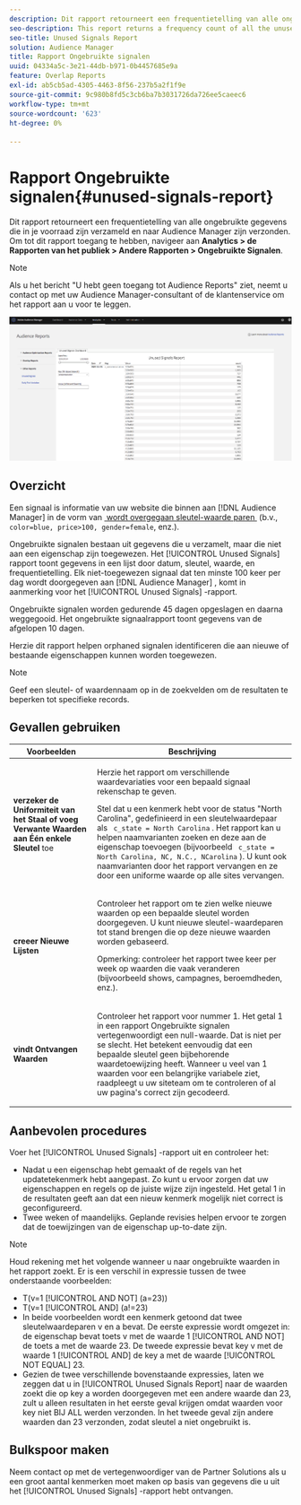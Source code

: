 ```yaml
---
description: Dit rapport retourneert een frequentietelling van alle ongebruikte gegevens die in je voorraad zijn verzameld en naar Audience Manager zijn verzonden.
seo-description: This report returns a frequency count of all the unused information collected on your inventory and sent to Audience Manager.
seo-title: Unused Signals Report
solution: Audience Manager
title: Rapport Ongebruikte signalen
uuid: 04334a5c-3e21-44db-b971-0b4457685e9a
feature: Overlap Reports
exl-id: ab5cb5ad-4305-4463-8f56-237b5a2f1f9e
source-git-commit: 9c980b8fd5c3cb6ba7b3031726da726ee5caeec6
workflow-type: tm+mt
source-wordcount: '623'
ht-degree: 0%

---
```


# Rapport Ongebruikte signalen{#unused-signals-report}

Dit rapport retourneert een frequentietelling van alle ongebruikte gegevens die in je voorraad zijn verzameld en naar Audience Manager zijn verzonden. Om tot dit rapport toegang te hebben, navigeer aan **Analytics > de Rapporten van het publiek > Andere Rapporten > Ongebruikte Signalen**.

>[!NOTE]
>
>Als u het bericht &quot;U hebt geen toegang tot Audience Reports&quot; ziet, neemt u contact op met uw Audience Manager-consultant of de klantenservice om het rapport aan u voor te leggen.

![&#x200B; Schermafbeelding van het Ongebruikte Rapport van Signalen &#x200B;](/help/using/reporting/dynamic-reports/assets/unused-signals.png)

## Overzicht

Een signaal is informatie van uw website die binnen aan [!DNL Audience Manager] in de vorm van [&#x200B; wordt overgegaan sleutel-waarde paren &#x200B;](../../reference/key-value-pairs-explained.md) (b.v., `color=blue, price>100, gender=female`, enz.).

Ongebruikte signalen bestaan uit gegevens die u verzamelt, maar die niet aan een eigenschap zijn toegewezen. Het [!UICONTROL Unused Signals] rapport toont gegevens in een lijst door datum, sleutel, waarde, en frequentietelling. Elk niet-toegewezen signaal dat ten minste 100 keer per dag wordt doorgegeven aan [!DNL Audience Manager] , komt in aanmerking voor het [!UICONTROL Unused Signals] -rapport.

Ongebruikte signalen worden gedurende 45 dagen opgeslagen en daarna weggegooid. Het ongebruikte signaalrapport toont gegevens van de afgelopen 10 dagen.

Herzie dit rapport helpen orphaned signalen identificeren die aan nieuwe of bestaande eigenschappen kunnen worden toegewezen.

>[!NOTE]
>
>Geef een sleutel- of waardennaam op in de zoekvelden om de resultaten te beperken tot specifieke records.

## Gevallen gebruiken

<table id="table_E5EE0EC078E14EF4B197243488517A2D"> 
 <thead> 
  <tr> 
   <th colname="col1" class="entry"> Voorbeelden </th> 
   <th colname="col2" class="entry"> Beschrijving </th> 
  </tr> 
 </thead>
 <tbody> 
  <tr> 
   <td colname="col1"> <p><b> verzeker de Uniformiteit van het Staal of voeg Verwante Waarden aan Één enkele Sleutel </b> toe </p> </td> 
   <td colname="col2"> <p>Herzie het rapport om verschillende waardevariaties voor een bepaald signaal rekenschap te geven. </p> <p>Stel dat u een kenmerk hebt voor de status "North Carolina", gedefinieerd in een sleutelwaardepaar als <code> c_state = North Carolina</code> . Het rapport kan u helpen naamvarianten zoeken en deze aan de eigenschap toevoegen (bijvoorbeeld <code> c_state = North Carolina, NC, N.C., NCarolina</code> ). U kunt ook naamvarianten door het rapport vervangen en ze door een uniforme waarde op alle sites vervangen. </p> <p> </p> </td> 
  </tr> 
  <tr> 
   <td colname="col1"> <p><b> creeer Nieuwe Lijsten </b> </p> </td> 
   <td colname="col2"> <p>Controleer het rapport om te zien welke nieuwe waarden op een bepaalde sleutel worden doorgegeven. U kunt nieuwe sleutel-waardeparen tot stand brengen die op deze nieuwe waarden worden gebaseerd. </p> <p> <p>Opmerking: controleer het rapport twee keer per week op waarden die vaak veranderen (bijvoorbeeld shows, campagnes, beroemdheden, enz.). </p> </p> </td> 
  </tr> 
  <tr> 
   <td colname="col1"> <p><b> vindt Ontvangen Waarden </b> </p> </td> 
   <td colname="col2"> <p>Controleer het rapport voor nummer 1. Het getal 1 in een rapport <span class="wintitle"> Ongebruikte signalen </span> vertegenwoordigt een null-waarde. Dat is niet per se slecht. Het betekent eenvoudig dat een bepaalde sleutel geen bijbehorende waardetoewijzing heeft. Wanneer u veel van 1 waarden voor een belangrijke variabele ziet, raadpleegt u uw siteteam om te controleren of al uw pagina's correct zijn gecodeerd. </p> </td> 
  </tr> 
 </tbody> 
</table>

## Aanbevolen procedures

Voer het [!UICONTROL Unused Signals] -rapport uit en controleer het:

* Nadat u een eigenschap hebt gemaakt of de regels van het updatetekenmerk hebt aangepast. Zo kunt u ervoor zorgen dat uw eigenschappen en regels op de juiste wijze zijn ingesteld. Het getal 1 in de resultaten geeft aan dat een nieuw kenmerk mogelijk niet correct is geconfigureerd.
* Twee weken of maandelijks. Geplande revisies helpen ervoor te zorgen dat de toewijzingen van de eigenschap up-to-date zijn.

>[!NOTE]
>
>Houd rekening met het volgende wanneer u naar ongebruikte waarden in het rapport zoekt. Er is een verschil in expressie tussen de twee onderstaande voorbeelden:

* T(v=1 [!UICONTROL AND NOT] (a=23))
* T(v=1 [!UICONTROL AND] (a!=23)
* In beide voorbeelden wordt een kenmerk getoond dat twee sleutelwaardeparen v en a bevat. De eerste expressie wordt omgezet in: de eigenschap bevat toets v met de waarde 1 [!UICONTROL AND NOT] de toets a met de waarde 23. De tweede expressie bevat key v met de waarde 1 [!UICONTROL AND] de key a met de waarde [!UICONTROL NOT EQUAL] 23.
* Gezien de twee verschillende bovenstaande expressies, laten we zeggen dat u in [!UICONTROL Unused Signals Report] naar de waarden zoekt die op key a worden doorgegeven met een andere waarde dan 23, zult u alleen resultaten in het eerste geval krijgen omdat waarden voor key niet BIJ ALL werden verzonden. In het tweede geval zijn andere waarden dan 23 verzonden, zodat sleutel a niet ongebruikt is.

## Bulkspoor maken

Neem contact op met de vertegenwoordiger van de Partner Solutions als u een groot aantal kenmerken moet maken op basis van gegevens die u uit het [!UICONTROL Unused Signals] -rapport hebt ontvangen.
